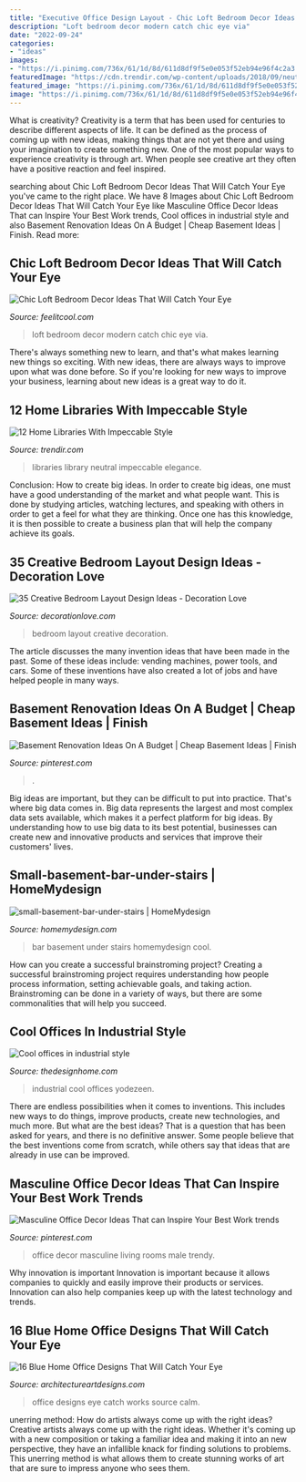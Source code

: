 ```yaml
---
title: "Executive Office Design Layout - Chic Loft Bedroom Decor Ideas That Will Catch Your Eye"
description: "Loft bedroom decor modern catch chic eye via"
date: "2022-09-24"
categories:
- "ideas"
images:
- "https://i.pinimg.com/736x/61/1d/8d/611d8df9f5e0e053f52eb94e96f4c2a3.jpg"
featuredImage: "https://cdn.trendir.com/wp-content/uploads/2018/09/neutral-home-library.jpg"
featured_image: "https://i.pinimg.com/736x/61/1d/8d/611d8df9f5e0e053f52eb94e96f4c2a3.jpg"
image: "https://i.pinimg.com/736x/61/1d/8d/611d8df9f5e0e053f52eb94e96f4c2a3.jpg"
---
```



What is creativity?
Creativity is a term that has been used for centuries to describe different aspects of life. It can be defined as the process of coming up with new ideas, making things that are not yet there and using your imagination to create something new. One of the most popular ways to experience creativity is through art. When people see creative art they often have a positive reaction and feel inspired.

	

		
searching about Chic Loft Bedroom Decor Ideas That Will Catch Your Eye you've came to the right place. We have 8 Images about Chic Loft Bedroom Decor Ideas That Will Catch Your Eye like Masculine Office Decor Ideas That can Inspire Your Best Work trends, Cool offices in industrial style and also Basement Renovation Ideas On A Budget | Cheap Basement Ideas | Finish. Read more:
		
    
## Chic Loft Bedroom Decor Ideas That Will Catch Your Eye

<img loading=lazy src="http://feelitcool.com/wp-content/uploads/2016/01/modern-loft-bedroom.jpg" onerror="this.onerror=null;this.src='https://tse2.mm.bing.net/th?id=OIP.LxLNzrrXd8MGLksxQ0PsTgHaKi&amp;pid=15.1';" alt="Chic Loft Bedroom Decor Ideas That Will Catch Your Eye">

_Source: feelitcool.com_

>loft bedroom decor modern catch chic eye via. 

	

There's always something new to learn, and that's what makes learning new things so exciting. With new ideas, there are always ways to improve upon what was done before. So if you're looking for new ways to improve your business, learning about new ideas is a great way to do it.

    
## 12 Home Libraries With Impeccable Style

<img loading=lazy src="https://cdn.trendir.com/wp-content/uploads/2018/09/neutral-home-library.jpg" onerror="this.onerror=null;this.src='https://tse2.mm.bing.net/th?id=OIP.NWoKDVTG8V-BCv7rvchK7gHaKM&amp;pid=15.1';" alt="12 Home Libraries With Impeccable Style">

_Source: trendir.com_

>libraries library neutral impeccable elegance. 

	

Conclusion: How to create big ideas.
In order to create big ideas, one must have a good understanding of the market and what people want. This is done by studying articles, watching lectures, and speaking with others in order to get a feel for what they are thinking. Once one has this knowledge, it is then possible to create a business plan that will help the company achieve its goals.

    
## 35 Creative Bedroom Layout Design Ideas - Decoration Love

<img loading=lazy src="https://www.decorationlove.com/wp-content/uploads/2016/07/Long-Narrow-Bedroom-Design-Ideas.jpg" onerror="this.onerror=null;this.src='https://tse4.mm.bing.net/th?id=OIP.vP0uhbHSb_bptg6wXpD2fQHaJ-&amp;pid=15.1';" alt="35 Creative Bedroom Layout Design Ideas - Decoration Love">

_Source: decorationlove.com_

>bedroom layout creative decoration. 

	

The article discusses the many invention ideas that have been made in the past. Some of these ideas include: vending machines, power tools, and cars. Some of these inventions have also created a lot of jobs and have helped people in many ways.

    
## Basement Renovation Ideas On A Budget | Cheap Basement Ideas | Finish

<img loading=lazy src="https://i.pinimg.com/736x/74/56/9e/74569e444b3caecc30e00d60f98d3834.jpg" onerror="this.onerror=null;this.src='https://tse3.mm.bing.net/th?id=OIP.85pZSC1fFTqNWtKw_Yk-8QHaNL&amp;pid=15.1';" alt="Basement Renovation Ideas On A Budget | Cheap Basement Ideas | Finish">

_Source: pinterest.com_

>. 

	

Big ideas are important, but they can be difficult to put into practice. That's where big data comes in. Big data represents the largest and most complex data sets available, which makes it a perfect platform for big ideas. By understanding how to use big data to its best potential, businesses can create new and innovative products and services that improve their customers' lives.

    
## Small-basement-bar-under-stairs | HomeMydesign

<img loading=lazy src="https://homemydesign.com/wp-content/uploads/2016/06/small-basement-bar-under-stairs.jpg" onerror="this.onerror=null;this.src='https://tse2.mm.bing.net/th?id=OIP.gx154iGpXRjxXMG1VD0YOgHaFm&amp;pid=15.1';" alt="small-basement-bar-under-stairs | HomeMydesign">

_Source: homemydesign.com_

>bar basement under stairs homemydesign cool. 

	

How can you create a successful brainstroming project?
Creating a successful brainstroming project requires understanding how people process information, setting achievable goals, and taking action. Brainstroming can be done in a variety of ways, but there are some commonalities that will help you succeed.

    
## Cool Offices In Industrial Style

<img loading=lazy src="http://thedesignhome.com/wp-content/uploads/2015/11/Cool-offices-in-industrial-style3.jpg" onerror="this.onerror=null;this.src='https://tse3.mm.bing.net/th?id=OIP.d_oPEoiSi2Qm1ARmoDW3-AHaLH&amp;pid=15.1';" alt="Cool offices in industrial style">

_Source: thedesignhome.com_

>industrial cool offices yodezeen. 

	

There are endless possibilities when it comes to inventions. This includes new ways to do things, improve products, create new technologies, and much more. But what are the best ideas? That is a question that has been asked for years, and there is no definitive answer. Some people believe that the best inventions come from scratch, while others say that ideas that are already in use can be improved.

    
## Masculine Office Decor Ideas That Can Inspire Your Best Work Trends

<img loading=lazy src="https://i.pinimg.com/736x/61/1d/8d/611d8df9f5e0e053f52eb94e96f4c2a3.jpg" onerror="this.onerror=null;this.src='https://tse2.mm.bing.net/th?id=OIP.rDfE6xJIb921HCK_8iy9eQHaLI&amp;pid=15.1';" alt="Masculine Office Decor Ideas That can Inspire Your Best Work trends">

_Source: pinterest.com_

>office decor masculine living rooms male trendy. 

	

Why innovation is important
Innovation is important because it allows companies to quickly and easily improve their products or services. Innovation can also help companies keep up with the latest technology and trends.

    
## 16 Blue Home Office Designs That Will Catch Your Eye

<img loading=lazy src="https://www.architectureartdesigns.com/wp-content/uploads/2016/04/11-60-630x419.jpg" onerror="this.onerror=null;this.src='https://tse4.mm.bing.net/th?id=OIP.sjQmSwMvCwn_d6vpsBOwsAHaE7&amp;pid=15.1';" alt="16 Blue Home Office Designs That Will Catch Your Eye">

_Source: architectureartdesigns.com_

>office designs eye catch works source calm. 

	

unerring method: How do artists always come up with the right ideas?
Creative artists always come up with the right ideas. Whether it's coming up with a new composition or taking a familiar idea and making it into an new perspective, they have an infallible knack for finding solutions to problems. This unerring method is what allows them to create stunning works of art that are sure to impress anyone who sees them.

